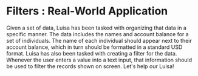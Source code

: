 # Filters : Real-World Application

Given a set of data, Luisa has been tasked with organizing that data in a specific manner. The data includes the names and account balance for a set of individuals. The name of each individual should appear next to their account balance, which in turn should be formatted in a standard USD format. Luisa has also been tasked with creating a filter for the data. Whenever the user enters a value into a text input, that information should be used to filter the records shown on screen. Let's help our Luisa!
